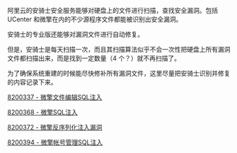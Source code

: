 阿里云的安骑士安全服务能够对硬盘上的文件进行扫描，查找安全漏洞。包括 UCenter 和微擎在内的不少源程序文件都能被识别出安全漏洞。

安骑士的专业版还能够对漏洞文件进行自动修复。

但是，安骑士是每天扫描一次，而且其扫描算法似乎不会一次性把硬盘上所有漏洞文件都扫描出来，而是找到一定数量（4 个？）就不再扫描了。

为了确保系统重建的时候能尽快修补所有漏洞文件，这里尽量把安骑士识别并修复的内容记录下来。

[8200337 - 微擎文件编辑SQL注入](8200337.txt)

[8200368 - 微擎SQL注入](8200368.txt)

[8200372 - 微擎反序列化注入漏洞](8200372.txt)

[8200394 - 微擎帐号管理SQL注入](8200394.txt)
